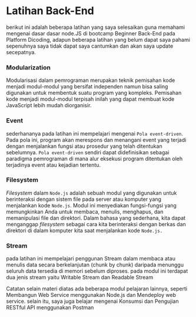 # Latihan Back-End 
berikut ini adalah beberapa latihan yang saya selesaikan guna memahami mengenai dasar dasar node.JS  di bootcamp Beginner Back-End pada Platform Dicoding, 
adapun beberapa latihan yang belum dapat saya pahami sepenuhnya saya tidak dapat saya cantumkan dan akan saya update secepatnya. 

### Modularization
Modularisasi dalam pemrograman merupakan teknik pemisahan kode menjadi modul-modul yang bersifat independen namun bisa saling digunakan untuk membentuk suatu program yang kompleks. Pemisahan kode menjadi modul-modul terpisah inilah yang dapat membuat kode JavaScript lebih mudah diorganisir.

### Event
sederhananya pada latihan ini mempelajari mengenai `Pola event-driven`.  Pada pola ini, program akan merespons dan menangani event yang terjadi dengan menjalankan fungsi atau prosedur yang telah ditentukan sebelumnya. `Pola event-driven` sendiri dapat didefinisikan sebagai paradigma pemrograman di mana alur eksekusi program ditentukan oleh terjadinya event atau kejadian tertentu.

### Filesystem
_Filesystem_ dalam `Node.js` adalah sebuah modul yang digunakan untuk berinteraksi dengan sistem file pada server atau komputer yang menjalankan kode `Node.js`. Modul ini menyediakan fungsi-fungsi yang memungkinkan Anda untuk membaca, menulis, menghapus, dan memanipulasi file dan direktori.
Dalam bahasa yang sederhana, kita dapat menganggap _filesystem_ sebagai cara kita berinteraksi dengan berkas dan direktori di dalam komputer kita saat menjalankan kode `Node.js.`

### Stream
pada latihan ini mempelajari penggunan Stream dalam membaca atau menulis data secara berkelanjutan (chunk by chunk) daripada menunggu seluruh data tersedia di memori sebelum diproses. pada modul ini terdapat dua jenis stream yaitu Writable Stream dan Readable Stream

Catatan 
selain materi diatas ada beberapa modul pelajaran lainnya, seperti Membangun Web Service menggunakan Node.js dan Mendeploy web service. selain itu, saya juga belajar mengenai Konsumsi dan Pengujian RESTful API menggunakan Postman

